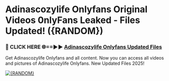 # Adinascozylife Onlyfans Original Videos 0nlyFans Leaked - Files Updated! ({RANDOM})

<h3>🔴 CLICK HERE 🌐==►► <a href="https://betterlinks.top/A2PfLJ" rel="nofollow">Adinascozylife Onlyfans Updated Files</a></h3>

Get Adinascozylife Onlyfans and all content. Now you can access all videos and pictures of Adinascozylife Onlyfans. New Updated Files 2025!

[![{RANDOM}](https://i.imgur.com/ppqm5kG.gif)](https://betterlinks.top/A2PfLJ)